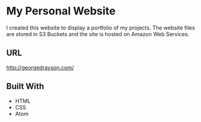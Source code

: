 # My Personal Website

I created this website to display a portfolio of my projects. The website files are stored in S3 Buckets and the site is hosted on Amazon Web Services. 

## URL

http://georgedrayson.com/

## Built With

* HTML
* CSS 
* Atom
